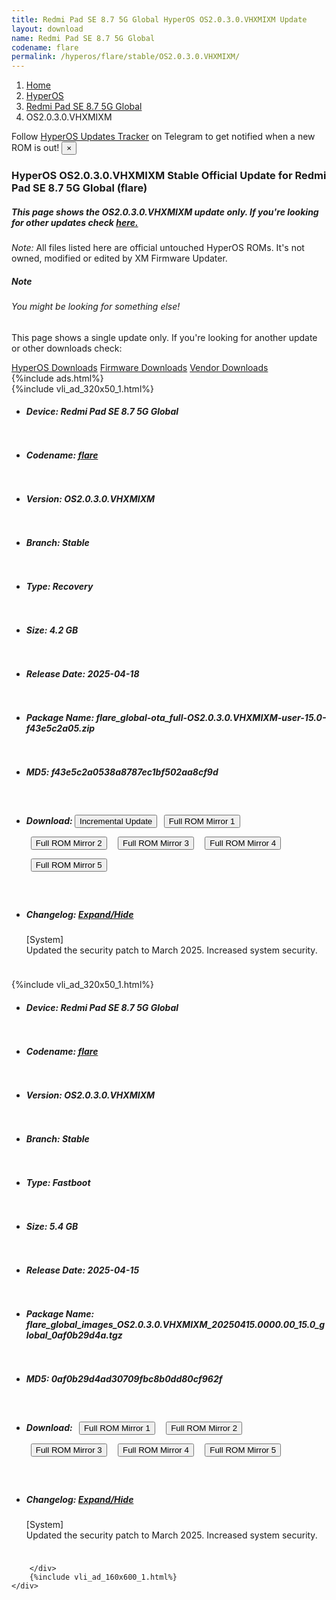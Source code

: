 ```yaml
---
title: Redmi Pad SE 8.7 5G Global HyperOS OS2.0.3.0.VHXMIXM Update
layout: download
name: Redmi Pad SE 8.7 5G Global
codename: flare
permalink: /hyperos/flare/stable/OS2.0.3.0.VHXMIXM/
---
```

<nav aria-label="breadcrumb">
    <ol class="breadcrumb">
        <li class="breadcrumb-item"><a href="/">Home</a></li>
        <li class="breadcrumb-item"><a href="/hyperos/">HyperOS</a></li>
        <li class="breadcrumb-item"><a href="/hyperos/flare/">Redmi Pad SE 8.7 5G Global</a></li>
        <li class="breadcrumb-item active" aria-current="page">OS2.0.3.0.VHXMIXM</li>
    </ol>
</nav>
<div class="alert alert-primary alert-dismissible fade show" role="alert">
    Follow <a href="https://t.me/MIUIUpdatesTracker" class="alert-link">HyperOS Updates Tracker</a> on Telegram to get
    notified when a new ROM is out!
    <button type="button" class="close" data-dismiss="alert" aria-label="Close">
        <span aria-hidden="true">&times;</span>
    </button>
</div>
<div class="col-12 mx-auto">
    <h3 class="title bg-light p-2 rounded">HyperOS OS2.0.3.0.VHXMIXM Stable Official Update for Redmi Pad SE 8.7 5G Global (flare)</h3>
    <h5>This page shows the OS2.0.3.0.VHXMIXM update only. If you're looking for other updates check
        <a href="/hyperos/flare/">here.</a></h5>
    <p><i>Note: </i>All files listed here are official untouched HyperOS ROMs.
        It's not owned, modified or edited by XM Firmware Updater.</p>
    <div class="card">
        <div class="card-body">
            <h5 class="card-title">Note</h5>
            <h6 class="card-subtitle mb-2 text-muted">You might be looking for something else!</h6>
            <p class="card-text">This page shows a single update only.
                If you're looking for another update or other downloads check:</p>
            <a href="/hyperos/" class="card-link">HyperOS Downloads</a>
            <a href="/firmware/" class="card-link">Firmware Downloads</a>
            <a href="/vendor/" class="card-link">Vendor Downloads</a>
        </div>
    </div>
    {%include ads.html%}
    <div class="row justify-content-center">
        <div class="col-10" id="downloads">
                    <div class="card card-body">
            {%include vli_ad_320x50_1.html%}
            <ul class="list-unstyled">
                <li style="padding-bottom: 10px;">
                    <h5><b>Device: </b>Redmi Pad SE 8.7 5G Global</h5>
                </li>
                <li style="padding-bottom: 10px;">
                    <h5><b>Codename: </b> <a href="/hyperos/flare/" target="_blank">flare</a> </h5>
                </li>
                <li style="padding-bottom: 10px;">
                    <h5><b>Version: </b>OS2.0.3.0.VHXMIXM</h5>
                </li>
                <li style="padding-bottom: 10px;">
                    <h5><b>Branch: </b>Stable</h5>
                </li>
                <li style="padding-bottom: 10px;">
                    <h5><b>Type: </b>Recovery</h5>
                </li>
                <li style="padding-bottom: 10px;">
                    <h5><b>Size: </b>4.2 GB</h5>
                </li>
                <li style="padding-bottom: 10px;">
                    <h5><b>Release Date: </b>2025-04-18</h5>
                </li>
                <li style="padding-bottom: 10px;">
                    <h5><b>Package Name: </b><span id="filename" class="text-dark">flare_global-ota_full-OS2.0.3.0.VHXMIXM-user-15.0-f43e5c2a05.zip</span></h5>
                </li>
                <li style="padding-bottom: 10px;">
                    <h5><b>MD5: </b><span id="md5" class="text-muted">f43e5c2a0538a8787ec1bf502aa8cf9d</span></h5>
                </li>
                <li style="padding-bottom: 10px;">
                    <h5><b>Download: </b><button type="button" id="incremental_download" class="btn btn-warning" onclick="window.open('https://bigota.d.miui.com/OS2.0.3.0.VHXMIXM/flare_global-ota_incremental-OS2.0.1.0.VHXMIXM-OS2.0.3.0.VHXMIXM-user-15.0-48154a33e3.zip', '_blank');"><i class="fa fa-download"></i> Incremental Update</button> <button type="button" id="download" class="btn btn-primary" style="margin: 7px;" onclick="window.open('https://cdnorg.d.miui.com/OS2.0.3.0.VHXMIXM/flare_global-ota_full-OS2.0.3.0.VHXMIXM-user-15.0-f43e5c2a05.zip', '_blank');"><i class="fa fa-download"></i> Full ROM Mirror 1</button> <button type="button" id="download" class="btn btn-primary" style="margin: 7px;" onclick="window.open('https://bkt-sgp-miui-ota-update-alisgp.oss-ap-southeast-1.aliyuncs.com/OS2.0.3.0.VHXMIXM/flare_global-ota_full-OS2.0.3.0.VHXMIXM-user-15.0-f43e5c2a05.zip', '_blank');"><i class="fa fa-download"></i> Full ROM Mirror 2</button> <button type="button" id="download" class="btn btn-primary" style="margin: 7px;" onclick="window.open('https://bn.d.miui.com/OS2.0.3.0.VHXMIXM/flare_global-ota_full-OS2.0.3.0.VHXMIXM-user-15.0-f43e5c2a05.zip', '_blank');"><i class="fa fa-download"></i> Full ROM Mirror 3</button> <button type="button" id="download" class="btn btn-primary" style="margin: 7px;" onclick="window.open('https://bigota.d.miui.com/OS2.0.3.0.VHXMIXM/flare_global-ota_full-OS2.0.3.0.VHXMIXM-user-15.0-f43e5c2a05.zip', '_blank');"><i class="fa fa-download"></i> Full ROM Mirror 4</button> <button type="button" id="download" class="btn btn-primary" style="margin: 7px;" onclick="window.open('https://hugeota.d.miui.com/OS2.0.3.0.VHXMIXM/flare_global-ota_full-OS2.0.3.0.VHXMIXM-user-15.0-f43e5c2a05.zip', '_blank');"><i class="fa fa-download"></i> Full ROM Mirror 5</button></h5>
                </li>
                <li style="padding-bottom: 10px;">
                    <h5><b>Changelog: </b><a href="#flare_1_changelog" data-toggle="collapse" role="button"
                            aria-expanded="false" aria-controls="flare_1_changelog"> <i class="fa fa-arrow-down"
                                aria-hidden="true"></i> Expand/Hide</a></h5>
                    <div class="collapse" id="flare_1_changelog">
                        <p id="changelog_text">[System]<br>Updated the security patch to March 2025. Increased system security.</p>
                    </div>
                </li>
            </ul>
        </div>
        <div class="card card-body">
            {%include vli_ad_320x50_1.html%}
            <ul class="list-unstyled">
                <li style="padding-bottom: 10px;">
                    <h5><b>Device: </b>Redmi Pad SE 8.7 5G Global</h5>
                </li>
                <li style="padding-bottom: 10px;">
                    <h5><b>Codename: </b> <a href="/hyperos/flare/" target="_blank">flare</a> </h5>
                </li>
                <li style="padding-bottom: 10px;">
                    <h5><b>Version: </b>OS2.0.3.0.VHXMIXM</h5>
                </li>
                <li style="padding-bottom: 10px;">
                    <h5><b>Branch: </b>Stable</h5>
                </li>
                <li style="padding-bottom: 10px;">
                    <h5><b>Type: </b>Fastboot</h5>
                </li>
                <li style="padding-bottom: 10px;">
                    <h5><b>Size: </b>5.4 GB</h5>
                </li>
                <li style="padding-bottom: 10px;">
                    <h5><b>Release Date: </b>2025-04-15</h5>
                </li>
                <li style="padding-bottom: 10px;">
                    <h5><b>Package Name: </b><span id="filename" class="text-dark">flare_global_images_OS2.0.3.0.VHXMIXM_20250415.0000.00_15.0_global_0af0b29d4a.tgz</span></h5>
                </li>
                <li style="padding-bottom: 10px;">
                    <h5><b>MD5: </b><span id="md5" class="text-muted">0af0b29d4ad30709fbc8b0dd80cf962f</span></h5>
                </li>
                <li style="padding-bottom: 10px;">
                    <h5><b>Download: </b> <button type="button" id="download" class="btn btn-primary" style="margin: 7px;" onclick="window.open('https://cdnorg.d.miui.com/OS2.0.3.0.VHXMIXM/flare_global_images_OS2.0.3.0.VHXMIXM_20250415.0000.00_15.0_global_0af0b29d4a.tgz', '_blank');"><i class="fa fa-download"></i> Full ROM Mirror 1</button> <button type="button" id="download" class="btn btn-primary" style="margin: 7px;" onclick="window.open('https://bkt-sgp-miui-ota-update-alisgp.oss-ap-southeast-1.aliyuncs.com/OS2.0.3.0.VHXMIXM/flare_global_images_OS2.0.3.0.VHXMIXM_20250415.0000.00_15.0_global_0af0b29d4a.tgz', '_blank');"><i class="fa fa-download"></i> Full ROM Mirror 2</button> <button type="button" id="download" class="btn btn-primary" style="margin: 7px;" onclick="window.open('https://bn.d.miui.com/OS2.0.3.0.VHXMIXM/flare_global_images_OS2.0.3.0.VHXMIXM_20250415.0000.00_15.0_global_0af0b29d4a.tgz', '_blank');"><i class="fa fa-download"></i> Full ROM Mirror 3</button> <button type="button" id="download" class="btn btn-primary" style="margin: 7px;" onclick="window.open('https://bigota.d.miui.com/OS2.0.3.0.VHXMIXM/flare_global_images_OS2.0.3.0.VHXMIXM_20250415.0000.00_15.0_global_0af0b29d4a.tgz', '_blank');"><i class="fa fa-download"></i> Full ROM Mirror 4</button> <button type="button" id="download" class="btn btn-primary" style="margin: 7px;" onclick="window.open('https://hugeota.d.miui.com/OS2.0.3.0.VHXMIXM/flare_global_images_OS2.0.3.0.VHXMIXM_20250415.0000.00_15.0_global_0af0b29d4a.tgz', '_blank');"><i class="fa fa-download"></i> Full ROM Mirror 5</button></h5>
                </li>
                <li style="padding-bottom: 10px;">
                    <h5><b>Changelog: </b><a href="#flare_2_changelog" data-toggle="collapse" role="button"
                            aria-expanded="false" aria-controls="flare_2_changelog"> <i class="fa fa-arrow-down"
                                aria-hidden="true"></i> Expand/Hide</a></h5>
                    <div class="collapse" id="flare_2_changelog">
                        <p id="changelog_text">[System]<br>Updated the security patch to March 2025. Increased system security.</p>
                    </div>
                </li>
            </ul>
        </div>

        </div>
        {%include vli_ad_160x600_1.html%}
    </div>
</div>
